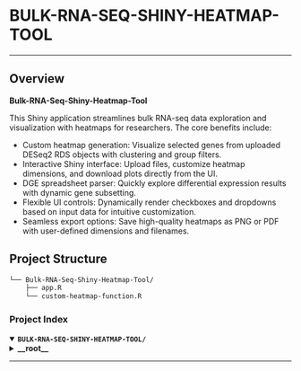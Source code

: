 # BULK-RNA-SEQ-SHINY-HEATMAP-TOOL

---

## Overview

**Bulk-RNA-Seq-Shiny-Heatmap-Tool**

This Shiny application streamlines bulk RNA-seq data exploration and visualization with heatmaps for researchers. The core benefits include:

- Custom heatmap generation: Visualize selected genes from uploaded DESeq2 RDS objects with clustering and group filters.  
- Interactive Shiny interface: Upload files, customize heatmap dimensions, and download plots directly from the UI.  
- DGE spreadsheet parser: Quickly explore differential expression results with dynamic gene subsetting.  
- Flexible UI controls: Dynamically render checkboxes and dropdowns based on input data for intuitive customization.  
- Seamless export options: Save high-quality heatmaps as PNG or PDF with user-defined dimensions and filenames.

## Project Structure

```sh
└── Bulk-RNA-Seq-Shiny-Heatmap-Tool/
    ├── app.R
    └── custom-heatmap-function.R
```

### Project Index

<details open>
	<summary><b><code>BULK-RNA-SEQ-SHINY-HEATMAP-TOOL/</code></b></summary>
	<!-- __root__ Submodule -->
	<details>
		<summary><b>__root__</b></summary>
		<blockquote>
			<div class='directory-path' style='padding: 8px 0; color: #666;'>
				<code><b>⦿ __root__</b></code>
			<table style='width: 100%; border-collapse: collapse;'>
			<thead>
				<tr style='background-color: #f8f9fa;'>
					<th style='width: 30%; text-align: left; padding: 8px;'>File Name</th>
					<th style='text-align: left; padding: 8px;'>Summary</th>
				</tr>
			</thead>
				<tr style='border-bottom: 1px solid #eee;'>
					<td style='padding: 8px;'><b><a href='/Users/aleksandrprystupa/Projects/Alex-BINF-Pipelines/Bulk-RNA-Seq-Shiny-Heatmap-Tool/blob/master/custom-heatmap-function.R'>custom-heatmap-function.R</a></b></td>
					<td style='padding: 8px;'>- Create custom heatmap visualizations and extract sample groups from DESeq2 objects<br>- The function plots gene expression data with customizable color schemes and clustering options<br>- It ensures data integrity by matching sample groups with gene counts<br>- Use it to generate insightful heatmaps for your RNA-seq analyses.</td>
				</tr>
				<tr style='border-bottom: 1px solid #eee;'>
					<td style='padding: 8px;'><b><a href='/Users/aleksandrprystupa/Projects/Alex-BINF-Pipelines/Bulk-RNA-Seq-Shiny-Heatmap-Tool/blob/master/app.R'>app.R</a></b></td>
					<td style='padding: 8px;'>- Generate custom bulk RNA-Seq heatmaps and parse DGE spreadsheets with this Shiny app<br>- Upload RDS files, input gene lists, and customize heatmap dimensions<br>- Cluster rows and columns, download plots as PDF or PNG, and explore DGE data with interactive tables.</td>
				</tr>
			</table>
		</blockquote>
	</details>
</details>

---
